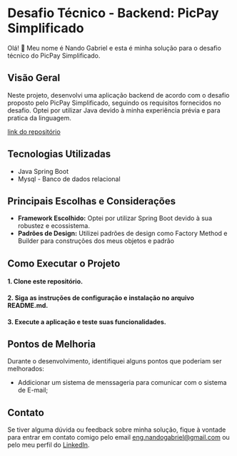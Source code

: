 # Desafio Técnico - Backend: PicPay Simplificado

Olá! 👋 Meu nome é Nando Gabriel e esta é minha solução para o desafio técnico do PicPay Simplificado.

## Visão Geral

Neste projeto, desenvolvi uma aplicação backend de acordo com o desafio proposto pelo PicPay Simplificado, seguindo os requisitos fornecidos no desafio. Optei por utilizar Java devido à minha experiência prévia e para pratica da linguagem.

[link do repositório](https://github.com/PicPay/picpay-desafio-backend)

## Tecnologias Utilizadas

- Java Spring Boot
- Mysql - Banco de dados relacional

## Principais Escolhas e Considerações

- **Framework Escolhido:** Optei por utilizar Spring Boot devido à sua robustez e ecossistema.
- **Padrões de Design:** Utilizei padrões de design como Factory Method e Builder para construções dos meus objetos e padrão


## Como Executar o Projeto

#### 1. Clone este repositório.
#### 2. Siga as instruções de configuração e instalação no arquivo README.md.
#### 3. Execute a aplicação e teste suas funcionalidades.

## Pontos de Melhoria

Durante o desenvolvimento, identifiquei alguns pontos que poderiam ser melhorados:

- Addicionar um sistema de menssageria para comunicar com o sistema de E-mail;


## Contato

Se tiver alguma dúvida ou feedback sobre minha solução, fique à vontade para entrar em contato comigo pelo email eng.nandogabriel@gmail.com ou pelo meu perfil do [LinkedIn](https://www.linkedin.com/in/nando-gabriel/).

